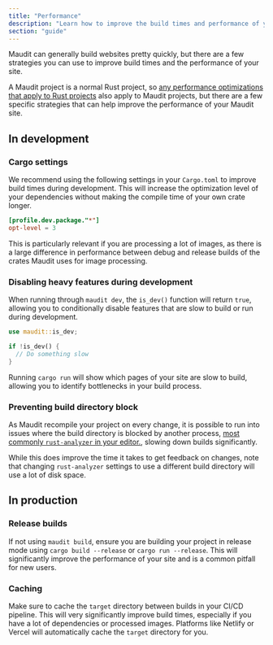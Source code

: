 ```yaml
---
title: "Performance"
description: "Learn how to improve the build times and performance of your Maudit site."
section: "guide"
---
```


Maudit can generally build websites pretty quickly, but there are a few strategies you can use to improve build times and the performance of your site.

A Maudit project is a normal Rust project, so [any performance optimizations that apply to Rust projects](https://nnethercote.github.io/perf-book/build-configuration.html#minimizing-compile-times) also apply to Maudit projects, but there are a few specific strategies that can help improve the performance of your Maudit site.

## In development

### Cargo settings

We recommend using the following settings in your `Cargo.toml` to improve build times during development. This will increase the optimization level of your dependencies without making the compile time of your own crate longer.

```toml
[profile.dev.package."*"]
opt-level = 3
```

This is particularly relevant if you are processing a lot of images, as there is a large difference in performance between debug and release builds of the crates Maudit uses for image processing.

### Disabling heavy features during development

When running through `maudit dev`, the `is_dev()` function will return `true`, allowing you to conditionally disable features that are slow to build or run during development.

```rs
use maudit::is_dev;

if !is_dev() {
  // Do something slow
}
```

Running `cargo run` will show which pages of your site are slow to build, allowing you to identify bottlenecks in your build process.

### Preventing build directory block

As Maudit recompile your project on every change, it is possible to run into issues where the build directory is blocked by another process, [most commonly `rust-analyzer` in your editor.](https://github.com/rust-lang/rust-analyzer/issues/4616), slowing down builds significantly.

While this does improve the time it takes to get feedback on changes, note that changing `rust-analyzer` settings to use a different build directory will use a lot of disk space.

## In production

### Release builds

If not using `maudit build`, ensure you are building your project in release mode using `cargo build --release` or `cargo run --release`. This will significantly improve the performance of your site and is a common pitfall for new users.

### Caching

Make sure to cache the `target` directory between builds in your CI/CD pipeline. This will very significantly improve build times, especially if you have a lot of dependencies or processed images. Platforms like Netlify or Vercel will automatically cache the `target` directory for you.
